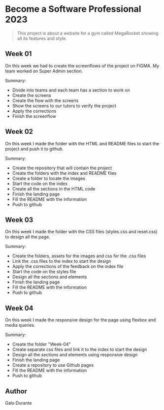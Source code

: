 # Become a Software Professional 2023

>This project is about a website for a gym called MegaRocket showing all its features and style.

## Week 01
On this week we had to create the screenflows of the project on FIGMA. My team worked on Super Admin section.

Summary:
- Divide into teams and each team has a section to work on
- Create the screens 
- Create the flow with the screens 
- Show the screens to our tutors to verify the project
- Apply the corrections
- Finish the screenflow

## Week 02
On this week I made the folder with the HTML and README files to start the project and push it to github.

Summary:
- Create the repository that will contain the project
- Create the folders with the index and README files
- Create a folder to locate the images
- Start the code on the index
- Create all the sections in the HTML code
- Finish the landing page
- Fill the README with the information
- Push to github

## Week 03
On this week I made the folder with the CSS files (styles.css and reset.css) to design all the page.

Summary:
- Create the folders, assets for the images and css for the .css files 
- Link the .css files to the index to start the design
- Apply the corrections of the feedback on the index file 
- Start the code on the styles file
- Design all the sections and elements 
- Finish the landing page
- Fill the README with the information
- Push to github

## Week 04
On this week I made the responsive design for the page using flexbox and media queries.

Summary:
- Create the folder "Week-04"
- Create separate css files and link it to the index to start the design
- Design all the sections and elements using responsive design
- Finish the landing page
- Create a repository to use Github pages
- Fill the README with the information
- Push to github

## Author
Galo Durante